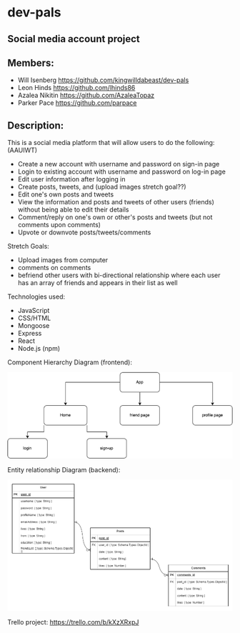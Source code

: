 # dev-pals
## Social media account project

## Members:
* Will Isenberg https://github.com/kingwilldabeast/dev-pals
* Leon Hinds https://github.com/lhinds86
* Azalea Nikitin https://github.com/AzaleaTopaz
* Parker Pace https://github.com/parpace

## Description:

This is a social media platform that will allow users to do the following: (AAUIWT)

* Create a new account with username and password on sign-in page
* Login to existing account with username and password on log-in page
* Edit user information after logging in 
* Create posts, tweets, and (upload images stretch goal??)
* Edit one's own posts and tweets
* View the information and posts and tweets of other users (friends) without being able to edit their details
* Comment/reply on one's own or other's posts and tweets (but not comments upon comments)
* Upvote or downvote posts/tweets/comments

Stretch Goals:
* Upload images from computer
* comments on comments
* befriend other users with bi-directional relationship where each user has an array of friends and appears in their list as well

Technologies used:
* JavaScript
* CSS/HTML
* Mongoose
* Express
* React
* Node.js (npm)

Component Hierarchy Diagram (frontend):

![Component Hierarchy Diagram](planning_materials/component-hierarchy.png) 

Entity relationship Diagram (backend):

![Entity Relationship Diagram](planning_materials/ERD.png)

Trello project: https://trello.com/b/kXzXRxpJ

